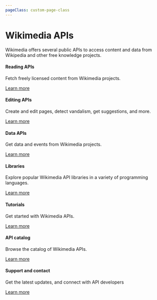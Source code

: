 ```yaml
---
pageClass: custom-page-class
---
```


# Wikimedia APIs

Wikimedia offers several public APIs to access content and data from Wikipedia and other free knowledge projects.

<div class="contentsection">

<div class="contentbox">
<h4>Reading APIs</h4>
<div>
<p>Fetch freely licensed content from Wikimedia projects.</p>
<p><a href="reading">Learn more</a></p>
</div></div>

<div class="contentbox">
<h4>Editing APIs</h4>
<div>
<p>Create and edit pages, detect vandalism, get suggestions, and more.</p>
<p><a href="reading">Learn more</a></p>
</div></div>

<div class="contentbox">
<h4>Data APIs</h4>
<div>
<p>Get data and events from Wikimedia projects.</p>
<p><a href="...">Learn more</a></p>
</div></div>

<div class="contentbox">
<h4>Libraries</h4>
<div>
<p>Explore popular Wikimedia API libraries in a variety of programming languages.</p>
<p><a href="...">Learn more</a></p>
</div></div>

<div class="contentbox">
<h4>Tutorials</h4>
<div>
<p>Get started with Wikimedia APIs.</p>
<p><a href="...">Learn more</a></p>
</div></div>

<div class="contentbox">
<h4>API catalog</h4>
<div>
<p>Browse the catalog of Wikimedia APIs.</p>
<p><a href="...">Learn more</a></p>
</div></div>

<div class="contentbox">
<h4>Support and contact</h4>
<div>
<p>Get the latest updates, and connect with API developers</p>
<p><a href="...">Learn more</a></p>
</div></div>

</div>